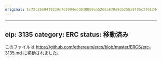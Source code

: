 ```yaml
---
original: 1c72c26694f9239c7d5994edd0d8009aa5266a839a8db255a0f95c2761244f79
---
```


---
eip: 3135
category: ERC
status: 移動済み
---

このファイルは https://github.com/ethereum/ercs/blob/master/ERCS/erc-3135.md に移動されました。